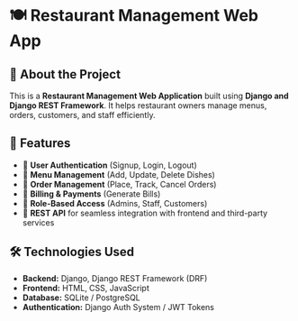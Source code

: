 # 🍽️ Restaurant Management Web App

## 📌 About the Project
This is a **Restaurant Management Web Application** built using **Django and Django REST Framework**. It helps restaurant owners manage menus, orders, customers, and staff efficiently.

## 🚀 Features
- 🍔 **User Authentication** (Signup, Login, Logout)
- 📜 **Menu Management** (Add, Update, Delete Dishes)
- 🛒 **Order Management** (Place, Track, Cancel Orders)
- 🧾 **Billing & Payments** (Generate Bills)
- 👥 **Role-Based Access** (Admins, Staff, Customers)
- 📡 **REST API** for seamless integration with frontend and third-party services

## 🛠️ Technologies Used
- **Backend:** Django, Django REST Framework (DRF)
- **Frontend:** HTML, CSS, JavaScript
- **Database:** SQLite / PostgreSQL
- **Authentication:** Django Auth System / JWT Tokens

